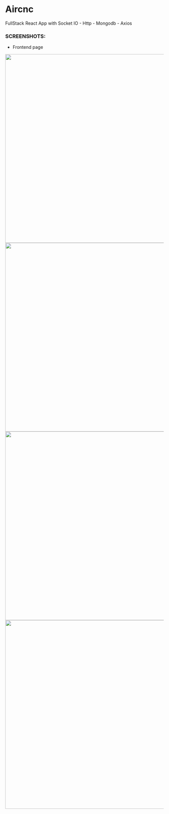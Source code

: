 # Aircnc
FullStack  React App with Socket IO - Http - Mongodb - Axios


 ### SCREENSHOTS:
  - Frontend page
  <img src="https://sergior.s3.amazonaws.com/fullstack+shoe/front-10.png" height = "600" width = "1200" />
  
  
  
  
   <img src="https://sergior.s3.amazonaws.com/fullstack+shoe/signup-spot.png" height = "600" width = "1200" />
   
   
   
   
   <img src="https://sergior.s3.amazonaws.com/fullstack+shoe/front+%26+mobile-img.png" height = "600" width = "1200" />
   
   
   
    
   <img src="https://sergior.s3.amazonaws.com/fullstack+shoe/ReservationMongodb-results.png" height = "600" width = "1200" />

